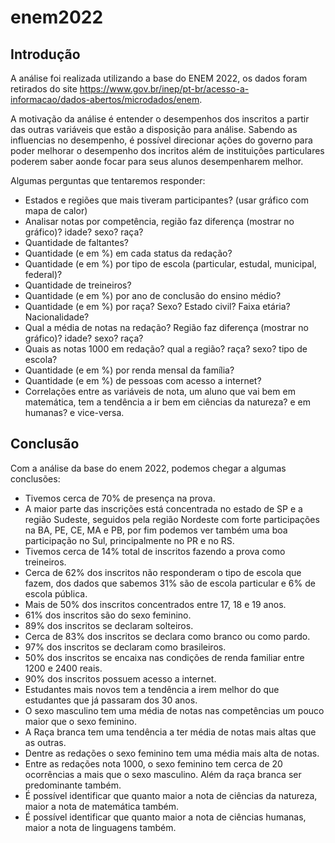 # enem2022

## Introdução

A análise foi realizada utilizando a base do ENEM 2022, os dados foram retirados do site https://www.gov.br/inep/pt-br/acesso-a-informacao/dados-abertos/microdados/enem.

A motivação da análise é entender o desempenhos dos inscritos a partir das outras variáveis que estão a disposição para análise. Sabendo as influencias no desempenho, é possível direcionar ações do governo para poder melhorar o desempenho dos incritos além de instituições particulares poderem saber aonde focar para seus alunos desempenharem melhor.

Algumas perguntas que tentaremos responder:

* Estados e regiões que mais tiveram participantes? (usar gráfico com mapa de calor)
* Analisar notas por competência, região faz diferença (mostrar no gráfico)? idade? sexo? raça?
* Quantidade de faltantes?
* Quantidade (e em %) em cada status da redação?
* Quantidade (e em %) por tipo de escola (particular, estudal, municipal, federal)?
* Quantidade de treineiros?
* Quantidade (e em %) por ano de conclusão do ensino médio?
* Quantidade (e em %) por raça? Sexo? Estado civil? Faixa etária? Nacionalidade?
* Qual a média de notas na redação? Região faz diferença (mostrar no gráfico)? idade? sexo? raça?
* Quais as notas 1000 em redação? qual a região? raça? sexo? tipo de escola?
* Quantidade (e em %) por renda mensal da família?
* Quantidade (e em %) de pessoas com acesso a internet?
* Correlações entre as variáveis de nota, um aluno que vai bem em matemática, tem a tendência a ir bem em ciências da natureza? e em humanas? e vice-versa.

## Conclusão

Com a análise da base do enem 2022, podemos chegar a algumas conclusões:
* Tivemos cerca de 70% de presença na prova.
* A maior parte das inscrições está concentrada no estado de SP e a região Sudeste, seguidos pela região Nordeste com forte participações na BA, PE, CE, MA e PB, por fim podemos ver também uma boa participação no Sul, principalmente no PR e no RS.
* Tivemos cerca de 14% total de inscritos fazendo a prova como treineiros.
* Cerca de 62% dos inscritos não responderam o tipo de escola que fazem, dos dados que sabemos 31% são de escola particular e 6% de escola pública.
* Mais de 50% dos inscritos concentrados entre 17, 18 e 19 anos.
* 61% dos inscritos são do sexo feminino.
* 89% dos inscritos se declaram solteiros.
* Cerca de 83% dos inscritos se declara como branco ou como pardo.
* 97% dos inscritos se declaram como brasileiros.
* 50% dos inscritos se encaixa nas condições de renda familiar entre 1200 e 2400 reais.
* 90% dos inscritos possuem acesso a internet.
* Estudantes mais novos tem a tendência a irem melhor do que estudantes que já passaram dos 30 anos.
* O sexo masculino tem uma média de notas nas competências um pouco maior que o sexo feminino.
* A Raça branca tem uma tendência a ter média de notas mais altas que as outras.
* Dentre as redações o sexo feminino tem uma média mais alta de notas.
* Entre as redações nota 1000, o sexo feminino tem cerca de 20 ocorrências a mais que o sexo masculino. Além da raça branca ser predominante também.
* É possível identificar que quanto maior a nota de ciências da natureza, maior a nota de matemática também.
* É possível identificar que quanto maior a nota de ciências humanas, maior a nota de linguagens também.
